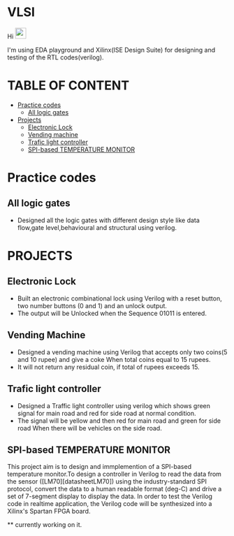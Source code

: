 # VLSI
Hi <img src="https://media.giphy.com/media/hvRJCLFzcasrR4ia7z/giphy.gif" width="25px">

I'm using EDA playground and  Xilinx(ISE Design Suite) for designing and testing of the RTL codes(verilog).

# TABLE OF CONTENT

- [Practice codes](#Practice-codes)
  - [All logic gates](#All-logic-gates)
- [Projects](#projects)
  - [Electronic Lock](#Electronic-Lock)
  - [Vending machine](#vending-machine)
  - [Trafic light controller](#trafic-light-controller)
  - [SPI-based TEMPERATURE MONITOR](#SPI-based-TEMPERATURE-MONITOR)
  
  
  
# Practice codes

## All logic gates
- Designed all the logic gates with different design style like data flow,gate level,behavioural and structural using verilog.


# PROJECTS
## Electronic Lock
 - Built an electronic combinational lock using Verilog with a reset button, two number buttons (0
   and 1) and an unlock output.
 - The output will be Unlocked when  the Sequence 01011 is entered.
## Vending Machine
 - Designed a vending machine using Verilog that accepts only two coins(5 and 10 rupee) and
   give a coke When total  coins equal to 15 rupees.
 - It will not return any residual coin, if total of rupees exceeds 15.
## Trafic light controller
 - Designed a Traffic light controller using verilog which shows green signal for main road and red for side road at
   normal condition.
 - The signal will be yellow and then red for main road and green for side road When there will be vehicles on the
   side road.
## SPI-based TEMPERATURE MONITOR

This project aim is to design and immplemention of a SPI-based temperature monitor.To design a controller in Verilog to read the data from the sensor ([LM70][datasheetLM70]) using the industry-standard SPI protocol, convert the data to a human readable format (deg-C) and drive a set of 7-segment display to display the data. In order to test the Verilog code in realtime application, the Verilog code will be synthesized into a Xilinx's Spartan FPGA board.

** currently working on it.
